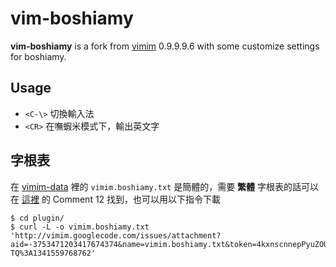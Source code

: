# vim-boshiamy

**vim-boshiamy** is a fork from [vimim][vimim] 0.9.9.9.6 with some customize settings for boshiamy.

## Usage

- `<C-\>` 切換輸入法
- `<CR>` 在嘸蝦米模式下，輸出英文字

## 字根表

在 [vimim-data][vimim-data] 裡的 `vimim.boshiamy.txt` 是簡體的，需要 **繁體** 字根表的話可以在 [這裡](http://code.google.com/p/vimim/issues/detail?id=81#c12) 的 Comment 12 找到，也可以用以下指令下載

    $ cd plugin/
    $ curl -L -o vimim.boshiamy.txt 'http://vimim.googlecode.com/issues/attachment?aid=-3753471203417674374&name=vimim.boshiamy.txt&token=4kxnscnnepPyuZOUUeR6_UOT-TQ%3A1341559768762'

[vimim]: http://www.vim.org/scripts/script.php?script_id=2506
[vimim-data]: http://vimim-data.googlecode.com
